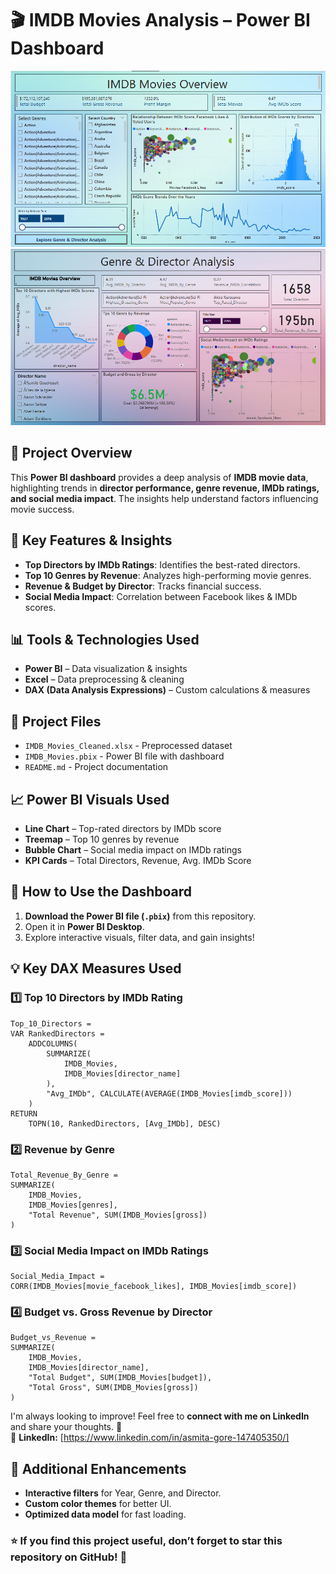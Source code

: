 # **🎬 IMDB Movies Analysis – Power BI Dashboard**  

![Dashboard Preview](https://github.com/asmitagore/IMDB-Movies-Analysis/blob/main/IMDBOVERVIEW.png?raw=true) 
![Dashboard Preview](https://github.com/asmitagore/IMDB-Movies-Analysis/blob/main/GENREANDDIRECTOR.png?raw=true) 

## **📌 Project Overview**  
This **Power BI dashboard** provides a deep analysis of **IMDB movie data**, highlighting trends in **director performance, genre revenue, IMDb ratings, and social media impact**. The insights help understand factors influencing movie success.  

## **🎯 Key Features & Insights**  
- **Top Directors by IMDb Ratings**: Identifies the best-rated directors.  
- **Top 10 Genres by Revenue**: Analyzes high-performing movie genres.  
- **Revenue & Budget by Director**: Tracks financial success.  
- **Social Media Impact**: Correlation between Facebook likes & IMDb scores.  

## **📊 Tools & Technologies Used**  
- **Power BI** – Data visualization & insights  
- **Excel** – Data preprocessing & cleaning  
- **DAX (Data Analysis Expressions)** – Custom calculations & measures  

## **📂 Project Files**  
- `IMDB_Movies_Cleaned.xlsx` - Preprocessed dataset  
- `IMDB_Movies.pbix` - Power BI file with dashboard  
- `README.md` - Project documentation  

## **📈 Power BI Visuals Used**  
- **Line Chart** – Top-rated directors by IMDb score  
- **Treemap** – Top 10 genres by revenue  
- **Bubble Chart** – Social media impact on IMDb ratings  
- **KPI Cards** – Total Directors, Revenue, Avg. IMDb Score  

## **📢 How to Use the Dashboard**  
1. **Download the Power BI file (`.pbix`)** from this repository.  
2. Open it in **Power BI Desktop**.  
3. Explore interactive visuals, filter data, and gain insights!  

## **💡 Key DAX Measures Used**
### **1️⃣ Top 10 Directors by IMDb Rating**
```DAX
Top_10_Directors = 
VAR RankedDirectors = 
    ADDCOLUMNS(
        SUMMARIZE(
            IMDB_Movies, 
            IMDB_Movies[director_name]
        ), 
        "Avg_IMDb", CALCULATE(AVERAGE(IMDB_Movies[imdb_score]))
    )
RETURN 
    TOPN(10, RankedDirectors, [Avg_IMDb], DESC)
```

### **2️⃣ Revenue by Genre**
```DAX
Total_Revenue_By_Genre = 
SUMMARIZE(
    IMDB_Movies,
    IMDB_Movies[genres],
    "Total Revenue", SUM(IMDB_Movies[gross])
)
```

### **3️⃣ Social Media Impact on IMDb Ratings**
```DAX
Social_Media_Impact = 
CORR(IMDB_Movies[movie_facebook_likes], IMDB_Movies[imdb_score])
```

### **4️⃣ Budget vs. Gross Revenue by Director**
```DAX
Budget_vs_Revenue = 
SUMMARIZE(
    IMDB_Movies,
    IMDB_Movies[director_name],
    "Total Budget", SUM(IMDB_Movies[budget]),
    "Total Gross", SUM(IMDB_Movies[gross])
)
```
I'm always looking to improve! Feel free to **connect with me on LinkedIn** and share your thoughts. 🚀  
📌 **LinkedIn:** [https://www.linkedin.com/in/asmita-gore-147405350/]  

## **📎 Additional Enhancements**  
- **Interactive filters** for Year, Genre, and Director.  
- **Custom color themes** for better UI.  
- **Optimized data model** for fast loading.  

### ⭐ If you find this project useful, don’t forget to **star this repository** on GitHub! 🚀
